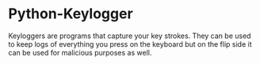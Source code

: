 # Python-Keylogger

Keyloggers are programs that capture your key strokes. They can be used to keep logs of everything you press on the keyboard but on the flip side it can be used for malicious purposes as well.
